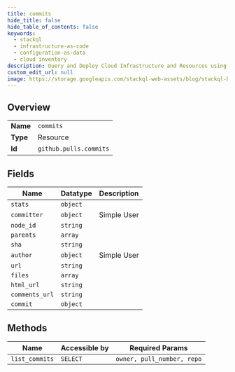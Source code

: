```yaml
---
title: commits
hide_title: false
hide_table_of_contents: false
keywords:
  - stackql
  - infrastructure-as-code
  - configuration-as-data
  - cloud inventory
description: Query and Deploy Cloud Infrastructure and Resources using SQL
custom_edit_url: null
image: https://storage.googleapis.com/stackql-web-assets/blog/stackql-blog-post-featured-image.png
---
```

  
    

## Overview
<table><tbody>
<tr><td><b>Name</b></td><td><code>commits</code></td></tr>
<tr><td><b>Type</b></td><td>Resource</td></tr>
<tr><td><b>Id</b></td><td><code>github.pulls.commits</code></td></tr>
</tbody></table>

## Fields
| Name | Datatype | Description |
| ---- | -------- | ----------- |
| `stats` | `object` |  |
| `committer` | `object` | Simple User |
| `node_id` | `string` |  |
| `parents` | `array` |  |
| `sha` | `string` |  |
| `author` | `object` | Simple User |
| `url` | `string` |  |
| `files` | `array` |  |
| `html_url` | `string` |  |
| `comments_url` | `string` |  |
| `commit` | `object` |  |
## Methods
| Name | Accessible by | Required Params |
| ---- | ------------- | --------------- |
| `list_commits` | `SELECT` | `owner, pull_number, repo` |
